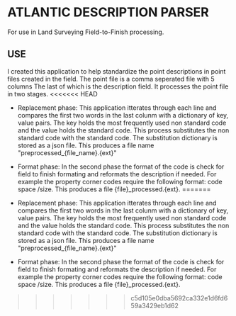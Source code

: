 
# ATLANTIC DESCRIPTION PARSER
For use in Land Surveying Field-to-Finish processing. 
## USE
I created this application to help standardize the point descriptions in point files created in the field. The point file is a comma seperated file with 5 columns The last of which is the description field. It processes the point file in two stages.
<<<<<<< HEAD
- Replacement phase: This application itterates through each line and compares the first two words in the last colunm with a dictionary of key, value pairs. The key holds the most frequently used non standard code and the value holds the standard code. This process substitutes the non standard code with the standard code. The substitution dictionary is stored as a json file. This produces a file name "preprocessed_{file_name}.{ext}" 

- Format phase: In the second phase the format of the code is check for field to finish formating and reformats the description if needed. For example the property corner codes require the following format: code space /size. This produces a file {file}_processed.{ext}.
=======
- Replacement phase: This application itterates through each line and compares the first two words in the last colunm with a dictionary of key, value pairs. The key holds the most frequently used non standard code and the value holds the standard code. This process substitutes the non standard code with the standard code. The substitution dictionary is stored as a json file. This produces a file name "preprocessed_{file_name}.{ext}"  
- Format phase: In the second phase the format of the code is check for field to finish formating and reformats the description if needed. For example the property corner codes require the following format: code space /size. This produces a file {file}_processed.{ext}.
>>>>>>> c5d105e0dba5692ca332e1d6fd659a3429eb1d62
